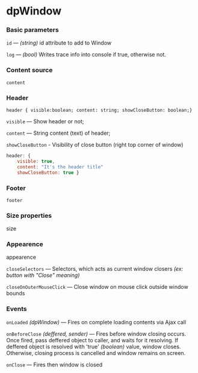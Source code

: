 # dpWindow

### Basic parameters
`id` — *(string)* id attribute to add to Window

`log` — *(bool)* Writes trace info into console if true, otherwise not.

### Content source
`content`

### Header
`header { visible:boolean;
  content: string;
  showCloseButton: boolean;}`
  
  `visible` — Show header or not;
  
  `content` — String content (text) of header;
  
  `showCloseButton` - Visibility of close button (right top corner of window)
  
```javascript
header: {
    visible: true,
    content: "It's the header title"
    showCloseButton: true }
```
  
### Footer
`footer`

### Size properties
size

### Appearence
appearence

`closeSelectors` — Selectors, which acts as current window closers *(ex: button with "Close" meaning)*

`closeOnOuterMouseClick` — Close window on mouse click outside window bounds


### Events
`onLoaded` *(dpWindow)* — Fires on complete loading contents via Ajax call

`onBeforeClose` *(deffered, sender)* — Fires before window closing occurs. 
Once fired, pass deffered object to caller, and waits for it resolving. 
If deffered object is resolved with 'true' *(boolean)* value, window closes. 
Otherwise, closing process is cancelled and window remains on screen.

`onClose` — Fires then window is closed
